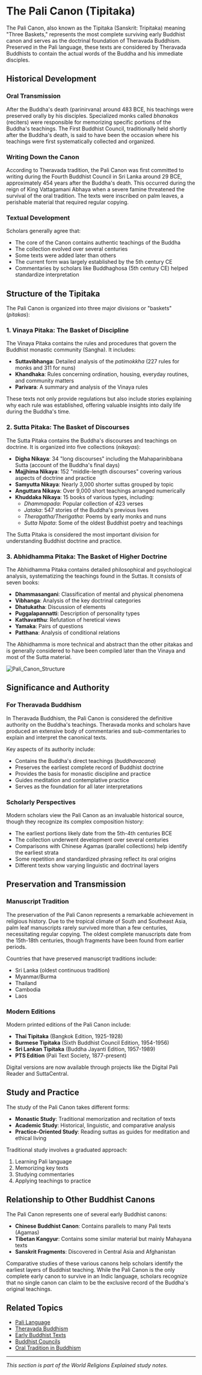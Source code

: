 # The Pali Canon (Tipitaka)

The Pali Canon, also known as the Tipitaka (Sanskrit: Tripitaka) meaning "Three Baskets," represents the most complete surviving early Buddhist canon and serves as the doctrinal foundation of Theravada Buddhism. Preserved in the Pali language, these texts are considered by Theravada Buddhists to contain the actual words of the Buddha and his immediate disciples.

## Historical Development

### Oral Transmission

After the Buddha's death (parinirvana) around 483 BCE, his teachings were preserved orally by his disciples. Specialized monks called *bhanakas* (reciters) were responsible for memorizing specific portions of the Buddha's teachings. The First Buddhist Council, traditionally held shortly after the Buddha's death, is said to have been the occasion where his teachings were first systematically collected and organized.

### Writing Down the Canon

According to Theravada tradition, the Pali Canon was first committed to writing during the Fourth Buddhist Council in Sri Lanka around 29 BCE, approximately 454 years after the Buddha's death. This occurred during the reign of King Vattagamani Abhaya when a severe famine threatened the survival of the oral tradition. The texts were inscribed on palm leaves, a perishable material that required regular copying.

### Textual Development

Scholars generally agree that:
- The core of the Canon contains authentic teachings of the Buddha
- The collection evolved over several centuries
- Some texts were added later than others
- The current form was largely established by the 5th century CE
- Commentaries by scholars like Buddhaghosa (5th century CE) helped standardize interpretation

## Structure of the Tipitaka

The Pali Canon is organized into three major divisions or "baskets" (*pitakas*):

### 1. Vinaya Pitaka: The Basket of Discipline

The Vinaya Pitaka contains the rules and procedures that govern the Buddhist monastic community (Sangha). It includes:

- **Suttavibhanga**: Detailed analysis of the *patimokkha* (227 rules for monks and 311 for nuns)
- **Khandhaka**: Rules concerning ordination, housing, everyday routines, and community matters
- **Parivara**: A summary and analysis of the Vinaya rules

These texts not only provide regulations but also include stories explaining why each rule was established, offering valuable insights into daily life during the Buddha's time.

### 2. Sutta Pitaka: The Basket of Discourses

The Sutta Pitaka contains the Buddha's discourses and teachings on doctrine. It is organized into five collections (*nikayas*):

- **Digha Nikaya**: 34 "long discourses" including the Mahaparinibbana Sutta (account of the Buddha's final days)
- **Majjhima Nikaya**: 152 "middle-length discourses" covering various aspects of doctrine and practice
- **Samyutta Nikaya**: Nearly 3,000 shorter suttas grouped by topic
- **Anguttara Nikaya**: Over 9,000 short teachings arranged numerically
- **Khuddaka Nikaya**: 15 books of various types, including:
  - *Dhammapada*: Popular collection of 423 verses
  - *Jataka*: 547 stories of the Buddha's previous lives
  - *Theragatha/Therigatha*: Poems by early monks and nuns
  - *Sutta Nipata*: Some of the oldest Buddhist poetry and teachings

The Sutta Pitaka is considered the most important division for understanding Buddhist doctrine and practice.

### 3. Abhidhamma Pitaka: The Basket of Higher Doctrine

The Abhidhamma Pitaka contains detailed philosophical and psychological analysis, systematizing the teachings found in the Suttas. It consists of seven books:

- **Dhammasangani**: Classification of mental and physical phenomena
- **Vibhanga**: Analysis of the key doctrinal categories
- **Dhatukatha**: Discussion of elements
- **Puggalapannatti**: Description of personality types
- **Kathavatthu**: Refutation of heretical views
- **Yamaka**: Pairs of questions
- **Patthana**: Analysis of conditional relations

The Abhidhamma is more technical and abstract than the other pitakas and is generally considered to have been compiled later than the Vinaya and most of the Sutta material.

![Pali_Canon_Structure](./images/pali_canon_structure_diagram.jpg)

## Significance and Authority

### For Theravada Buddhism

In Theravada Buddhism, the Pali Canon is considered the definitive authority on the Buddha's teachings. Theravada monks and scholars have produced an extensive body of commentaries and sub-commentaries to explain and interpret the canonical texts.

Key aspects of its authority include:
- Contains the Buddha's direct teachings (*buddhavacana*)
- Preserves the earliest complete record of Buddhist doctrine
- Provides the basis for monastic discipline and practice
- Guides meditation and contemplative practice
- Serves as the foundation for all later interpretations

### Scholarly Perspectives

Modern scholars view the Pali Canon as an invaluable historical source, though they recognize its complex composition history:

- The earliest portions likely date from the 5th-4th centuries BCE
- The collection underwent development over several centuries
- Comparisons with Chinese Agamas (parallel collections) help identify the earliest strata
- Some repetition and standardized phrasing reflect its oral origins
- Different texts show varying linguistic and doctrinal layers

## Preservation and Transmission

### Manuscript Tradition

The preservation of the Pali Canon represents a remarkable achievement in religious history. Due to the tropical climate of South and Southeast Asia, palm leaf manuscripts rarely survived more than a few centuries, necessitating regular copying. The oldest complete manuscripts date from the 15th-18th centuries, though fragments have been found from earlier periods.

Countries that have preserved manuscript traditions include:
- Sri Lanka (oldest continuous tradition)
- Myanmar/Burma
- Thailand
- Cambodia
- Laos

### Modern Editions

Modern printed editions of the Pali Canon include:

- **Thai Tipitaka** (Bangkok Edition, 1925-1928)
- **Burmese Tipitaka** (Sixth Buddhist Council Edition, 1954-1956)
- **Sri Lankan Tipitaka** (Buddha Jayanti Edition, 1957-1989)
- **PTS Edition** (Pali Text Society, 1877-present)

Digital versions are now available through projects like the Digital Pali Reader and SuttaCentral.

## Study and Practice

The study of the Pali Canon takes different forms:

- **Monastic Study**: Traditional memorization and recitation of texts
- **Academic Study**: Historical, linguistic, and comparative analysis
- **Practice-Oriented Study**: Reading suttas as guides for meditation and ethical living

Traditional study involves a graduated approach:
1. Learning Pali language
2. Memorizing key texts
3. Studying commentaries
4. Applying teachings to practice

## Relationship to Other Buddhist Canons

The Pali Canon represents one of several early Buddhist canons:

- **Chinese Buddhist Canon**: Contains parallels to many Pali texts (Agamas)
- **Tibetan Kangyur**: Contains some similar material but mainly Mahayana texts
- **Sanskrit Fragments**: Discovered in Central Asia and Afghanistan

Comparative studies of these various canons help scholars identify the earliest layers of Buddhist teaching. While the Pali Canon is the only complete early canon to survive in an Indic language, scholars recognize that no single canon can claim to be the exclusive record of the Buddha's original teachings.

## Related Topics

- [Pali Language](./buddhist_languages.md#pali)
- [Theravada Buddhism](../denominations/theravada.md)
- [Early Buddhist Texts](./early_texts.md)
- [Buddhist Councils](../history/buddhist_councils.md)
- [Oral Tradition in Buddhism](./oral_tradition.md)

---

*This section is part of the World Religions Explained study notes.* 